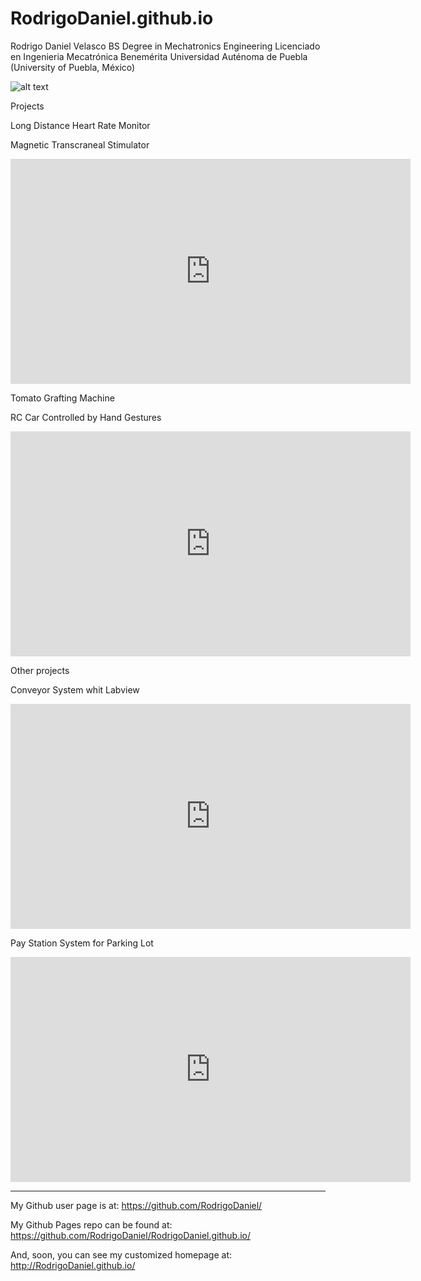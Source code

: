 RodrigoDaniel.github.io
=======================

Rodrigo Daniel Velasco
BS Degree in Mechatronics Engineering 
Licenciado en Ingenieria Mecatrónica
Benemérita Universidad Auténoma de Puebla (University of Puebla, México)

![alt text](http://i.imgur.com/2i35DTo.jpg)

Projects

Long Distance Heart Rate Monitor

Magnetic Transcraneal Stimulator

<iframe width="640" height="360" src="https://www.youtube.com/embed/sRd3RhHPLTs" frameborder="0" allowfullscreen></iframe>

Tomato Grafting Machine

RC Car Controlled by Hand Gestures

<iframe width="640" height="360" src="https://www.youtube.com/embed/QkxsVIQm3_k" frameborder="0" allowfullscreen></iframe>


Other projects

Conveyor System whit Labview

<iframe width="640" height="360" src="https://www.youtube.com/embed/R5oa-1kOnPU" frameborder="0" allowfullscreen></iframe>

Pay Station System for Parking Lot

<iframe width="640" height="360" src="https://www.youtube.com/embed/oihFPX2vUIE" frameborder="0" allowfullscreen></iframe>


_____________________________________________________________
My Github user page is at: 
https://github.com/RodrigoDaniel/

My Github Pages repo can be found at:  
https://github.com/RodrigoDaniel/RodrigoDaniel.github.io/

And, soon, you can see my customized homepage at:
http://RodrigoDaniel.github.io/
